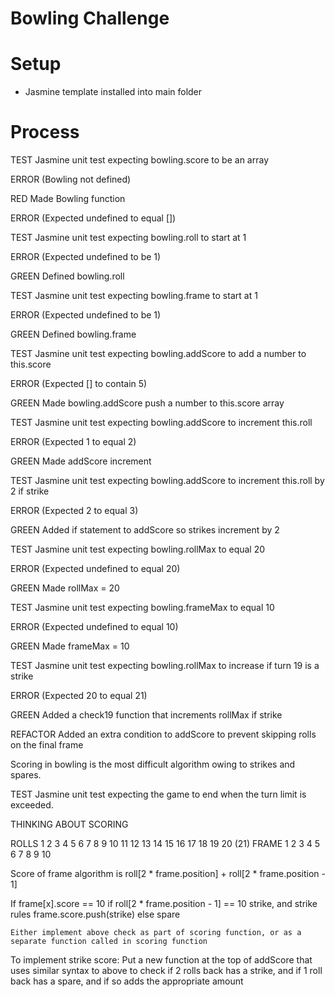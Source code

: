 # Bowling Challenge

# Setup

- Jasmine template installed into main folder

# Process

TEST
Jasmine unit test expecting bowling.score to be an array

ERROR
(Bowling not defined)

RED
Made Bowling function

ERROR
(Expected undefined to equal [])


TEST
Jasmine unit test expecting bowling.roll to start at 1

ERROR
(Expected undefined to be 1)

GREEN
Defined bowling.roll


TEST
Jasmine unit test expecting bowling.frame to start at 1

ERROR
(Expected undefined to be 1)

GREEN
Defined bowling.frame


TEST
Jasmine unit test expecting bowling.addScore to add a number to this.score

ERROR
(Expected [] to contain 5)

GREEN
Made bowling.addScore push a number to this.score array


TEST
Jasmine unit test expecting bowling.addScore to increment this.roll

ERROR
(Expected 1 to equal 2)

GREEN
Made addScore increment


TEST
Jasmine unit test expecting bowling.addScore to increment this.roll by 2 if strike

ERROR
(Expected 2 to equal 3)

GREEN
Added if statement to addScore so strikes increment by 2


TEST
Jasmine unit test expecting bowling.rollMax to equal 20

ERROR
(Expected undefined to equal 20)

GREEN
Made rollMax = 20


TEST
Jasmine unit test expecting bowling.frameMax to equal 10

ERROR
(Expected undefined to equal 10)

GREEN
Made frameMax = 10


TEST
Jasmine unit test expecting bowling.rollMax to increase if turn 19 is a strike

ERROR
(Expected 20 to equal 21)

GREEN
Added a check19 function that increments rollMax if strike


REFACTOR
Added an extra condition to addScore to prevent skipping rolls on the final frame


  Scoring in bowling is the most difficult algorithm owing to strikes and spares.


TEST
Jasmine unit test expecting the game to end when the turn limit is exceeded.


THINKING ABOUT SCORING


  ROLLS 1 2 3 4 5 6 7 8 9 10  11  12  13  14  15  16  17  18  19  20  (21)
  FRAME 1   2   3   4   5     6       7       8       9       10

  Score of frame algorithm is roll[2 * frame.position] + roll[2 * frame.position - 1]

  If frame[x].score == 10
    if roll[2 * frame.position - 1] == 10
      strike, and strike rules
      frame.score.push(strike)
    else
      spare


    Either implement above check as part of scoring function, or as a separate function called in scoring function


  To implement strike score:
  Put a new function at the top of addScore that uses similar syntax to above to check if 2 rolls back has a strike, and if 1 roll back has a spare, and if so adds the appropriate amount
